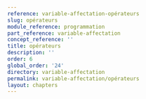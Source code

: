 ```yaml
---
reference: variable-affectation-opérateurs
slug: opérateurs
module_reference: programmation
part_reference: variable-affectation
concept_reference: ''
title: opérateurs
description: ''
order: 6
global_order: '24'
directory: variable-affectation
permalink: variable-affectation/opérateurs
layout: chapters
---
```

